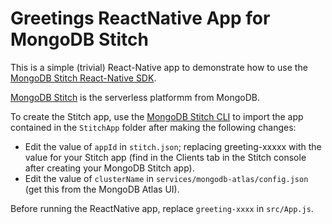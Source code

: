 # Greetings ReactNative App for MongoDB Stitch

This is a simple (trivial) React-Native app to demonstrate how to use the [MongoDB Stitch React-Native SDK](https://www.npmjs.com/package/mongodb-stitch-react-native-sdk).

[MongoDB Stitch](https://www.mongodb.com/cloud/stitch) is the serverless platformm from MongoDB.

To create the Stitch app, use the [MongoDB Stitch CLI](https://www.npmjs.com/package/mongodb-stitch-cli) to import the app contained in the `StitchApp` folder after making the following changes:

- Edit the value of `appId` in `stitch.json`; replacing greeting-xxxxx with the value for your Stitch app (find in the Clients tab in the Stitch console after creating your MongoDB Stitch app).
- Edit the value of `clusterName` in `services/mongodb-atlas/config.json` (get this from the MongoDB Atlas UI).

Before running the ReactNative app, replace `greeting-xxxx` in `src/App.js`.

